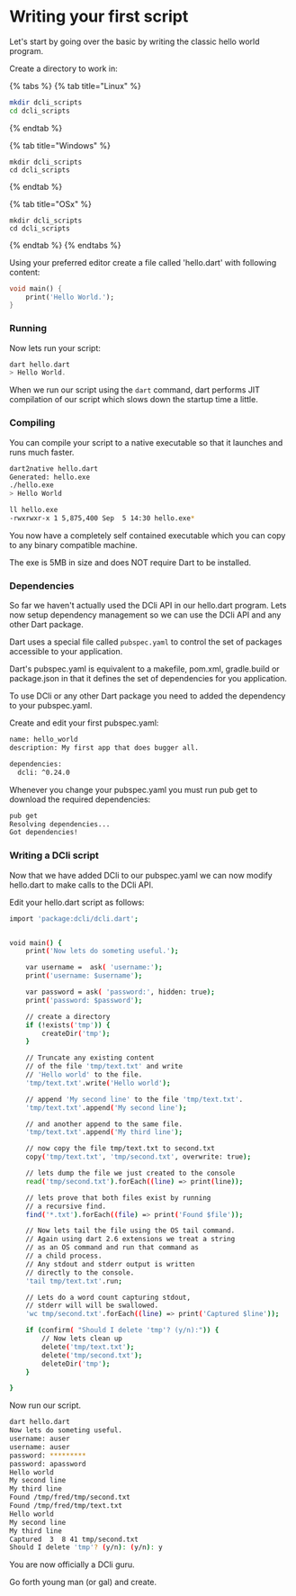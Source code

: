 # Writing your first script

Let's start by going over the basic by writing the classic hello world program.

Create a directory to work in:

{% tabs %}
{% tab title="Linux" %}
```bash
mkdir dcli_scripts
cd dcli_scripts
```
{% endtab %}

{% tab title="Windows" %}
```
mkdir dcli_scripts
cd dcli_scripts
```
{% endtab %}

{% tab title="OSx" %}
```
mkdir dcli_scripts
cd dcli_scripts
```
{% endtab %}
{% endtabs %}

Using your preferred editor create a file called 'hello.dart' with following content:

```dart
void main() {
    print('Hello World.');
}
```

### Running

Now lets run your script:

```dart
dart hello.dart
> Hello World.
```

When we run our script using the `dart` command, dart performs JIT compilation of our script which slows down the startup time a little.

### Compiling

You can compile your script to a native executable so that it launches and runs much faster.

```bash
dart2native hello.dart
Generated: hello.exe
./hello.exe
> Hello World

ll hello.exe
-rwxrwxr-x 1 5,875,400 Sep  5 14:30 hello.exe*
```

You now have a completely self contained executable which you can copy to any binary compatible machine.

The exe is 5MB in size and does NOT require Dart to be installed.

### Dependencies

So far we haven't actually used the DCli API in our hello.dart program. Lets now setup dependency management so we can use the DCli API and any other Dart package.

Dart uses a special file called `pubspec.yaml` to control the set of packages accessible to your application.

Dart's pubspec.yaml is equivalent to a makefile, pom.xml, gradle.build or package.json in that it defines the set of dependencies for you application.

To use DCli or any other Dart package you need to added the dependency to your pubspec.yaml.

Create and edit your first pubspec.yaml:

```bash
name: hello_world
description: My first app that does bugger all.

dependencies:
  dcli: ^0.24.0
```

Whenever you change your pubspec.yaml you must run pub get to download the required dependencies:

```bash
pub get
Resolving dependencies... 
Got dependencies!
```

### Writing a DCli script

Now that we have added DCli to our pubspec.yaml we can now modify hello.dart to make calls to the DCli API.

Edit your hello.dart script as follows:

```bash
import 'package:dcli/dcli.dart';


void main() {
    print('Now lets do someting useful.');

    var username =  ask( 'username:');
    print('username: $username');

    var password = ask( 'password:', hidden: true);
    print('password: $password');

    // create a directory
    if (!exists('tmp')) {
    	createDir('tmp');
    }

    // Truncate any existing content
    // of the file 'tmp/text.txt' and write
    // 'Hello world' to the file.
    'tmp/text.txt'.write('Hello world');

    // append 'My second line' to the file 'tmp/text.txt'.
    'tmp/text.txt'.append('My second line');

    // and another append to the same file.
    'tmp/text.txt'.append('My third line');

    // now copy the file tmp/text.txt to second.txt
    copy('tmp/text.txt', 'tmp/second.txt', overwrite: true);

    // lets dump the file we just created to the console
    read('tmp/second.txt').forEach((line) => print(line));

    // lets prove that both files exist by running
    // a recursive find.
    find('*.txt').forEach((file) => print('Found $file'));

    // Now lets tail the file using the OS tail command.
    // Again using dart 2.6 extensions we treat a string
    // as an OS command and run that command as 
    // a child process.
    // Any stdout and stderr output is written
    // directly to the console.
    'tail tmp/text.txt'.run;

    // Lets do a word count capturing stdout,
    // stderr will will be swallowed.
    'wc tmp/second.txt'.forEach((line) => print('Captured $line'));

    if (confirm( "Should I delete 'tmp'? (y/n):")) {
        // Now lets clean up
        delete('tmp/text.txt');
        delete('tmp/second.txt');
        deleteDir('tmp');
    }

}
```

Now run our script.

```bash
dart hello.dart
Now lets do someting useful.
username: auser
username: auser
password: *********
password: apassword
Hello world
My second line
My third line
Found /tmp/fred/tmp/second.txt
Found /tmp/fred/tmp/text.txt
Hello world
My second line
My third line
Captured  3  8 41 tmp/second.txt
Should I delete 'tmp'? (y/n): (y/n): y
```

You are now officially a DCli guru.

Go forth young man \(or gal\) and create.

